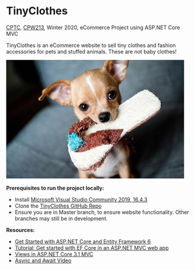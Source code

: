 # TinyClothes
[CPTC](http://cptc.edu/), [CPW213](https://cptc.instructure.com/courses/1851341), Winter 2020, eCommerce Project using ASP.NET Core MVC

TinyClothes is an eCommerce website to sell tiny clothes and fashion accessories for pets and stuffed animals. These are not baby clothes!

![Tiny Clothes Logo][logo]

[logo]:https://github.com/arcum-omni/TinyClothes/blob/master/TinyClothes/wwwroot/images/tinyDog.jpg "Chihuahua with a tiny flip flop"

**Prerequisites to run the project locally:**
- Install [Microsoft Visual Studio Community 2019, 16.4.3](https://visualstudio.microsoft.com/)
- Clone the [TinyClothes GitHub Repo](https://github.com/arcum-omni/TinyClothes)
- Ensure you are in Master branch, to ensure website functionality. Other branches may still be in development.

**Resources:**
- [Get Started with ASP.NET Core and Entity Framework 6](https://docs.microsoft.com/en-us/aspnet/core/data/entity-framework-6?view=aspnetcore-3.1)
- [Tutorial: Get started with EF Core in an ASP.NET MVC web app](https://docs.microsoft.com/en-us/aspnet/core/data/ef-mvc/intro?view=aspnetcore-3.1)
- [Views in ASP.NET Core 3.1 MVC](https://docs.microsoft.com/en-us/aspnet/core/mvc/views/overview?view=aspnetcore-3.1)
- [Async and Await Video](https://channel9.msdn.com/Blogs/ASP-NET-Site-Videos/async-and-await)
